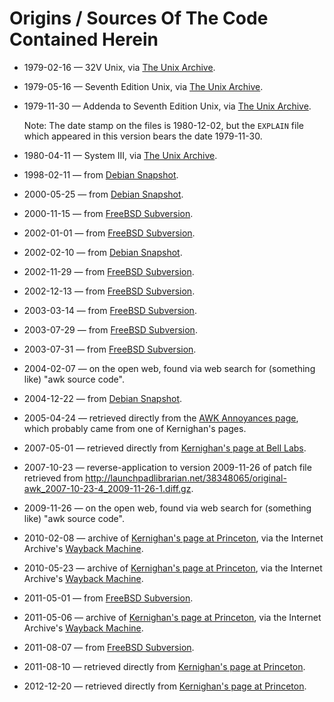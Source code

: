 Origins / Sources Of The Code Contained Herein
==============================================

* 1979-02-16 &mdash; 32V Unix,
  via [The Unix Archive](http://minnie.tuhs.org/TUHS/archive_sites.html).

* 1979-05-16 &mdash; Seventh Edition Unix,
  via [The Unix Archive](http://minnie.tuhs.org/TUHS/archive_sites.html).

* 1979-11-30 &mdash; Addenda to Seventh Edition Unix,
  via [The Unix Archive](http://minnie.tuhs.org/TUHS/archive_sites.html).

  Note: The date stamp on the files is 1980-12-02, but the
  `EXPLAIN` file which appeared in this version bears the
  date 1979-11-30.

* 1980-04-11 &mdash; System III,
  via [The Unix Archive](http://minnie.tuhs.org/TUHS/archive_sites.html).

* 1998-02-11 &mdash; from
  [Debian Snapshot](http://snapshot.debian.org/package/original-awk/).

* 2000-05-25 &mdash; from
  [Debian Snapshot](http://snapshot.debian.org/package/original-awk/).

* 2000-11-15 &mdash; from
  [FreeBSD Subversion](http://svn.freebsd.org/base/vendor/one-true-awk/).

* 2002-01-01 &mdash; from
  [FreeBSD Subversion](http://svn.freebsd.org/base/vendor/one-true-awk/).

* 2002-02-10 &mdash; from
  [Debian Snapshot](http://snapshot.debian.org/package/original-awk/).

* 2002-11-29 &mdash; from
  [FreeBSD Subversion](http://svn.freebsd.org/base/vendor/one-true-awk/).

* 2002-12-13 &mdash; from
  [FreeBSD Subversion](http://svn.freebsd.org/base/vendor/one-true-awk/).

* 2003-03-14 &mdash; from
  [FreeBSD Subversion](http://svn.freebsd.org/base/vendor/one-true-awk/).

* 2003-07-29 &mdash; from
  [FreeBSD Subversion](http://svn.freebsd.org/base/vendor/one-true-awk/).

* 2003-07-31 &mdash; from
  [FreeBSD Subversion](http://svn.freebsd.org/base/vendor/one-true-awk/).

* 2004-02-07 &mdash; on the open web, found via web search for
  (something like) "awk source code".

* 2004-12-22 &mdash; from
  [Debian Snapshot](http://snapshot.debian.org/package/original-awk/).

* 2005-04-24 &mdash; retrieved directly from
  the [AWK Annoyances page](http://www.samiam.org/awk/annoyances.html),
  which probably came from one of Kernighan's pages.

* 2007-05-01 &mdash; retrieved directly from
  [Kernighan's page at Bell
  Labs](http://cm.bell-labs.com/cm/cs/awkbook/index.html).

* 2007-10-23 &mdash; reverse-application to version 2009-11-26
  of patch file retrieved from
  <http://launchpadlibrarian.net/38348065/original-awk_2007-10-23-4_2009-11-26-1.diff.gz>.

* 2009-11-26 &mdash; on the open web, found via web search for
  (something like) "awk source code".

* 2010-02-08 &mdash; archive of
  [Kernighan's page at
  Princeton](http://www.cs.princeton.edu/~bwk/btl.mirror/),
  via the Internet Archive's [Wayback Machine](http://web.archive.org).

* 2010-05-23 &mdash; archive of
  [Kernighan's page at
  Princeton](http://www.cs.princeton.edu/~bwk/btl.mirror/),
  via the Internet Archive's [Wayback Machine](http://web.archive.org).

* 2011-05-01 &mdash; from
  [FreeBSD Subversion](http://svn.freebsd.org/base/vendor/one-true-awk/).

* 2011-05-06 &mdash; archive of
  [Kernighan's page at
  Princeton](http://www.cs.princeton.edu/~bwk/btl.mirror/),
  via the Internet Archive's [Wayback Machine](http://web.archive.org).

* 2011-08-07 &mdash; from
  [FreeBSD Subversion](http://svn.freebsd.org/base/vendor/one-true-awk/).

* 2011-08-10 &mdash; retrieved directly from
  [Kernighan's page at
  Princeton](http://www.cs.princeton.edu/~bwk/btl.mirror/).

* 2012-12-20 &mdash; retrieved directly from
  [Kernighan's page at
  Princeton](http://www.cs.princeton.edu/~bwk/btl.mirror/).
